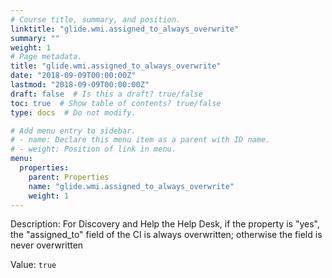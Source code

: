 ```yaml
---
# Course title, summary, and position.
linktitle: "glide.wmi.assigned_to_always_overwrite"
summary: ""
weight: 1
# Page metadata.
title: "glide.wmi.assigned_to_always_overwrite"
date: "2018-09-09T00:00:00Z"
lastmod: "2018-09-09T00:00:00Z"
draft: false  # Is this a draft? true/false
toc: true  # Show table of contents? true/false
type: docs  # Do not modify.

# Add menu entry to sidebar.
# - name: Declare this menu item as a parent with ID name.
# - weight: Position of link in menu.
menu:
  properties:
    parent: Properties
    name: "glide.wmi.assigned_to_always_overwrite"
    weight: 1
---
```


Description: For Discovery and Help the Help Desk, if the property is "yes", the "assigned_to" field of the CI is always overwritten; otherwise the field is never overwritten


Value: `true`